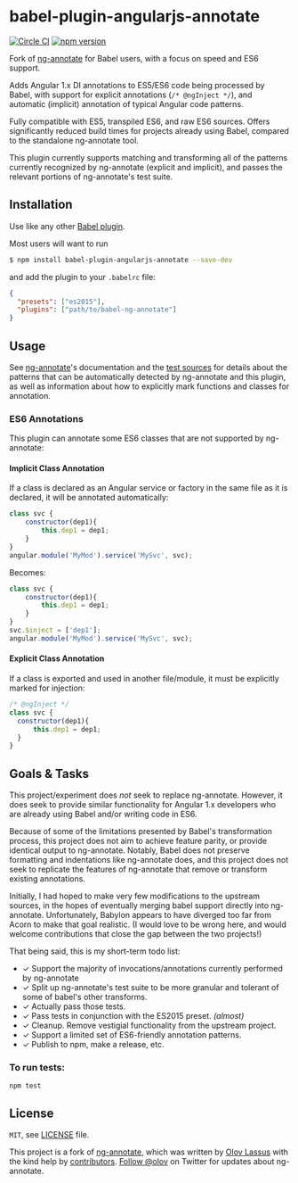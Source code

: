 # babel-plugin-angularjs-annotate

[![Circle CI](https://circleci.com/gh/schmod/babel-plugin-angularjs-annotate.svg?style=svg)](https://circleci.com/gh/schmod/babel-plugin-angularjs-annotate) [![npm version](https://badge.fury.io/js/babel-plugin-angularjs-annotate.svg)](https://badge.fury.io/js/babel-plugin-angularjs-annotate)

Fork of [ng-annotate](https://github.com/olov/ng-annotate) for Babel users, with a focus on speed and ES6 support.

Adds Angular 1.x DI annotations to ES5/ES6 code being processed by Babel, with support for explicit annotations (`/* @ngInject */`), and automatic (implicit) annotation of typical Angular code patterns.

Fully compatible with ES5, transpiled ES6, and raw ES6 sources.  Offers significantly reduced build times for projects already using Babel, compared to the standalone ng-annotate tool.

This plugin currently supports matching and transforming all of the patterns currently recognized by ng-annotate (explicit and implicit), and passes the relevant portions of ng-annotate's test suite.

## Installation

Use like any other [Babel plugin](https://babeljs.io/docs/plugins/).  

Most users will want to run 

```sh
$ npm install babel-plugin-angularjs-annotate --save-dev
```

and add the plugin to your `.babelrc` file:

```json
{
  "presets": ["es2015"],
  "plugins": ["path/to/babel-ng-annotate"]
}
```

## Usage

See [ng-annotate](https://github.com/olov/ng-annotate)'s documentation and the [test sources](tests/) for details about the patterns that can be automatically detected by ng-annotate and this plugin, as well as information about how to explicitly mark functions and classes for annotation. 

### ES6 Annotations

This plugin can annotate some ES6 classes that are not supported by ng-annotate:

#### Implicit Class Annotation

If a class is declared as an Angular service or factory in the same file as it is declared, it will be annotated automatically:

```js
class svc {
    constructor(dep1){
        this.dep1 = dep1;
    }
}
angular.module('MyMod').service('MySvc', svc);
```

Becomes:

```js
class svc {
    constructor(dep1){
        this.dep1 = dep1;
    }
}
svc.$inject = ['dep1'];
angular.module('MyMod').service('MySvc', svc);
```

#### Explicit Class Annotation

If a class is exported and used in another file/module, it must be explicitly marked for injection:

```js
/* @ngInject */
class svc {
  constructor(dep1){
      this.dep1 = dep1;
  }
}
```

## Goals & Tasks

This project/experiment does _not_ seek to replace ng-annotate.  However, it does seek to provide similar 
functionality for Angular 1.x developers who are already using Babel and/or writing code in ES6.

Because of some of the limitations presented by Babel's transformation process, this project does not aim to 
achieve feature parity, or provide identical output to ng-annotate. Notably, Babel does not preserve formatting
and indentations like ng-annotate does, and this project does not seek to replicate the features of ng-annotate that remove or transform existing annotations.

Initially, I had hoped to make very few modifications to the upstream sources, in the hopes of eventually
merging babel support directly into ng-annotate.  Unfortunately, Babylon appears to have diverged too 
far from Acorn to make that goal realistic.  (I would love to be wrong here, and would welcome contributions that close the gap between the two projects!)

That being said, this is my short-term todo list:

* ✓ Support the majority of invocations/annotations currently performed by ng-annotate
* ✓ Split up ng-annotate's test suite to be more granular and tolerant of some of babel's other transforms.
* ✓ Actually pass those tests.
* ✓ Pass tests in conjunction with the ES2015 preset. _(almost)_
* ✓ Cleanup.  Remove vestigial functionality from the upstream project.
* ✓ Support a limited set of ES6-friendly annotation patterns.  
* ✓ Publish to npm, make a release, etc.

### To run tests:

```
npm test
```


## License
`MIT`, see [LICENSE](LICENSE) file.

This project is a fork of [ng-annotate](https://github.com/olov/ng-annotate), which  was written by [Olov Lassus](https://github.com/olov) with the kind help by
[contributors](https://github.com/olov/ng-annotate/graphs/contributors).
[Follow @olov](https://twitter.com/olov) on Twitter for updates about ng-annotate.
